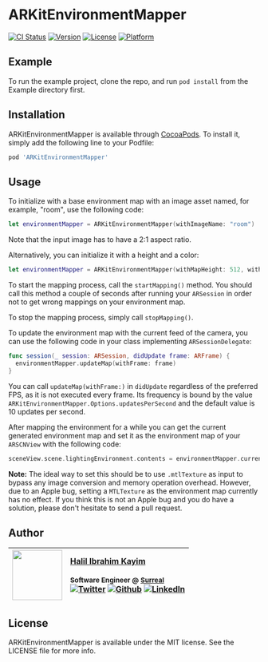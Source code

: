 # ARKitEnvironmentMapper

[![CI Status](http://img.shields.io/travis/svtek/ARKitEnvironmentMapper.svg?style=flat)](https://travis-ci.org/svtek/ARKitEnvironmentMapper)
[![Version](https://img.shields.io/cocoapods/v/ARKitEnvironmentMapper.svg?style=flat)](http://cocoapods.org/pods/ARKitEnvironmentMapper)
[![License](https://img.shields.io/cocoapods/l/ARKitEnvironmentMapper.svg?style=flat)](http://cocoapods.org/pods/ARKitEnvironmentMapper)
[![Platform](https://img.shields.io/cocoapods/p/ARKitEnvironmentMapper.svg?style=flat)](http://cocoapods.org/pods/ARKitEnvironmentMapper)

## Example

To run the example project, clone the repo, and run `pod install` from the Example directory first.

## Installation

ARKitEnvironmentMapper is available through [CocoaPods](http://cocoapods.org). To install
it, simply add the following line to your Podfile:

```ruby
pod 'ARKitEnvironmentMapper'
```

## Usage

To initialize with a base environment map with an image asset named, for example, "room", use the following code:

```swift
let environmentMapper = ARKitEnvironmentMapper(withImageName: "room")
```

Note that the input image has to have a 2:1 aspect ratio.

Alternatively, you can initialize it with a height and a color:

```swift
let environmentMapper = ARKitEnvironmentMapper(withMapHeight: 512, withDefaultColor: .red)
```

To start the mapping process, call the `startMapping()` method. You should call this method a couple of seconds after running your `ARSession` in order not to get wrong mappings on your environment map.

To stop the mapping process, simply call `stopMapping()`.

To update the environment map with the current feed of the camera, you can use the following code in your class implementing `ARSessionDelegate`:

```swift
func session(_ session: ARSession, didUpdate frame: ARFrame) {
  environmentMapper.updateMap(withFrame: frame)
}
```

You can call `updateMap(withFrame:)` in `didUpdate` regardless of the preferred FPS, as it is not executed every frame. Its frequency is bound by the value `ARKitEnvironmentMapper.Options.updatesPerSecond` and the default value is 10 updates per second.

After mapping the environment for a while you can get the current generated environment map and set it as the environment map of your `ARSCNView` with the following code:

```swift
sceneView.scene.lightingEnvironment.contents = environmentMapper.currentEnvironmentMap(as: .cgImage)
```

__Note:__ The ideal way to set this should be to use `.mtlTexture` as input to bypass any image conversion and memory operation overhead. However, due to an Apple bug, setting a `MTLTexture` as the environment map currently has no effect. If you think this is not an Apple bug and you do have a solution, please don't hesitate to send a pull request.


## Author
| [<img src="https://avatars0.githubusercontent.com/u/4161376?s=460&v=4" width="100px;"/>](http://halil.kayim.me)   | [Halil Ibrahim Kayim](http://halil.kayim.me)<br/><br/><sub>Software Engineer @ [Surreal](http://surrealmarket.com)</sub><br/> [![Twitter][1.1]][1] [![Github][3.1]][3] [![LinkedIn][4.1]][4]|
| - | :- |

[1.1]: http://i.imgur.com/wWzX9uB.png (twitter icon without padding)
[2.1]: http://i.imgur.com/Vvy3Kru.png (dribbble icon without padding)
[3.1]: http://i.imgur.com/9I6NRUm.png (github icon without padding)
[4.1]: https://www.kingsfund.org.uk/themes/custom/kingsfund/dist/img/svg/sprite-icon-linkedin.svg (linkedin icon)

[1]: http://www.twitter.com/halileohalilei
[3]: http://www.github.com/halileohalilei
[4]: https://www.linkedin.com/in/halilkayim/

## License

ARKitEnvironmentMapper is available under the MIT license. See the LICENSE file for more info.
